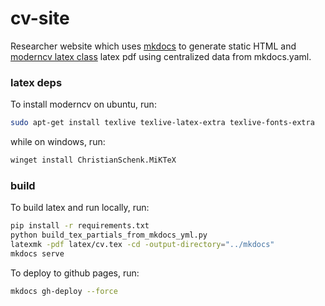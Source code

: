 # cv-site

Researcher website which uses [mkdocs](https://github.com/mkdocs/mkdocs) to generate static HTML and [moderncv latex class](https://github.com/moderncv/moderncv) latex pdf using centralized data from mkdocs.yaml.

### latex deps
To install moderncv on ubuntu, run: 
  ```bash
  sudo apt-get install texlive texlive-latex-extra texlive-fonts-extra
  ```
while on windows, run:
  ```bash
  winget install ChristianSchenk.MiKTeX
  ```
  
### build

To build latex and run locally, run:
  ```bash
  pip install -r requirements.txt
  python build_tex_partials_from_mkdocs_yml.py
  latexmk -pdf latex/cv.tex -cd -output-directory="../mkdocs"
  mkdocs serve
  ```

To deploy to github pages, run: 
  ```bash
  mkdocs gh-deploy --force
  ```

